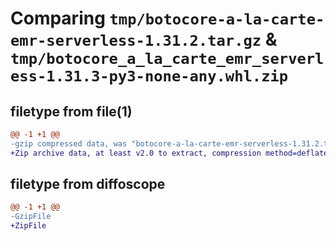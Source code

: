 # Comparing `tmp/botocore-a-la-carte-emr-serverless-1.31.2.tar.gz` & `tmp/botocore_a_la_carte_emr_serverless-1.31.3-py3-none-any.whl.zip`

## filetype from file(1)

```diff
@@ -1 +1 @@
-gzip compressed data, was "botocore-a-la-carte-emr-serverless-1.31.2.tar", last modified: Wed Jul 12 01:44:37 2023, max compression
+Zip archive data, at least v2.0 to extract, compression method=deflate
```

## filetype from diffoscope

```diff
@@ -1 +1 @@
-GzipFile
+ZipFile
```

